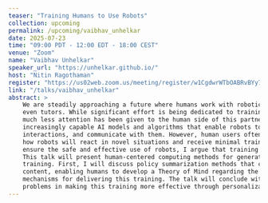 ```yaml
---
teaser: "Training Humans to Use Robots"
collection: upcoming
permalink: /upcoming/vaibhav_unhelkar
date: 2025-07-23
time: "09:00 PDT - 12:00 EDT - 18:00 CEST"
venue: "Zoom"
name: "Vaibhav Unhelkar"
speaker_url: "https://unhelkar.github.io/"
host: "Nitin Ragothaman"
register: "https://us02web.zoom.us/meeting/register/w1CgdwrWTbOABRvBYy7SeA"
link: "/talks/vaibhav_unhelkar"
abstract: >
    We are steadily approaching a future where humans work with robotic assistants, teammates, and
    even tutors. While significant effort is being dedicated to training robots to work with humans,
    much less attention has been given to the human side of this partnership. For instance, we see
    increasingly capable AI models and algorithms that enable robots to infer human intent, plan
    interactions, and communicate with them. However, human users often lack understanding of
    how robots will react in novel situations and receive minimal training to work with robots. To
    ensure the safe and effective use of robots, I argue that training human users is equally critical.
    This talk will present human-centered computing methods for generating and delivering such
    training. First, I will discuss policy summarization methods that can help generate the training
    content, enabling humans to develop a Theory of Mind regarding the robot. Next, I will discuss
    mechanisms for delivering this training. The talk will conclude with an overview of open
    problems in making this training more effective through personalization and interactions.
---
```

